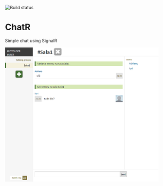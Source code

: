 ![Build status](https://ci.appveyor.com/api/projects/status/github/iwollmann/chatr?branch=master&svg=true)

# ChatR
Simple chat using SignalR

<img src="https://raw.githubusercontent.com/iwollmann/ChatR/master/img/Sample.PNG" />
